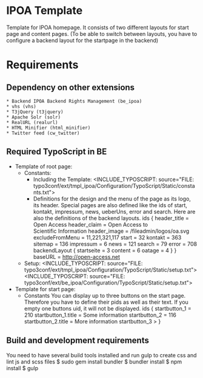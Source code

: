 IPOA Template
======================

Template for IPOA homepage.
It consists of two different layouts for start page and content pages.
(To be able to switch between layouts, you have to configure a backend layout for the startpage in the backend)

# Requirements

## Dependency on other extensions
	* Backend IPOA Backend Rights Management (be_ipoa)
	* vhs (vhs)
	* T3jQuery (t3jquery)
	* Apache Solr (solr)
	* RealURL (realurl)
	* HTML Minifier (html_minifier)
	* Twitter feed (cw_twitter)

## Required TypoScript in BE
*   Template of root page:
	*   Constants:
		*   Including the Template:
				<INCLUDE_TYPOSCRIPT: source="FILE: typo3conf/ext/tmpl_ipoa/Configuration/TypoScript/Static/constants.txt">
		*   Definitions for the design and the menu of the page as its logo, its header.
			Special pages are also defined like the ids of start, kontakt, impressum, news, ueberUns, error and search.
			Here are also the definitions of the backend layouts.
				ids {
					header_title = Open Access
					header_claim = Open Access to <br />Scientific Information
					header_image = /fileadmin/logos/oa.svg
					excludeFromMenu = 11,221,321,117
					start = 32
					kontakt = 363
					sitemap = 136
					impressum = 6
					news = 121
					search = 79
					error = 708
					backendLayout {
						startseite = 3
						content = 6
						oatage = 4
					}
				}
				baseURL = http://open-access.net
	*   Setup:
			<INCLUDE_TYPOSCRIPT: source="FILE: typo3conf/ext/tmpl_ipoa/Configuration/TypoScript/Static/setup.txt">
			<INCLUDE_TYPOSCRIPT: source="FILE: typo3conf/ext/be_ipoa/Configuration/TypoScript/Static/setup.txt">
*   Template for start page:
	*   Constants
		You can display up to three buttons on the start page. Therefore you have to define their pids as well as their text.
		If you empty one buttons uid, it will not be displayed.
			ids {
				startbutton_1 = 210
				startbutton_1.title = Some information
				startbutton_2 = 116
				startbutton_2.title = More information
				startbutton_3 >
			}
			
## Build and development requirements
You need to have several build tools installed and run gulp to create css and lint js and scss files
	$ sudo gem install bundler
	$ bundler install
	$ npm install
	$ gulp
